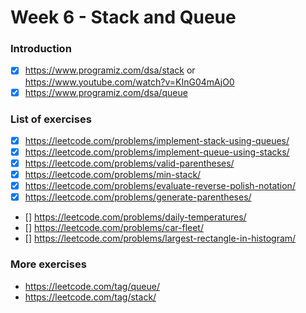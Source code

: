 # Week 6 - Stack and Queue

### Introduction

- [x] https://www.programiz.com/dsa/stack or https://www.youtube.com/watch?v=KInG04mAjO0
- [x] https://www.programiz.com/dsa/queue

### List of exercises

- [x] https://leetcode.com/problems/implement-stack-using-queues/
- [x] https://leetcode.com/problems/implement-queue-using-stacks/
- [x] https://leetcode.com/problems/valid-parentheses/
- [x] https://leetcode.com/problems/min-stack/
- [x] https://leetcode.com/problems/evaluate-reverse-polish-notation/
- [x] https://leetcode.com/problems/generate-parentheses/
- [] https://leetcode.com/problems/daily-temperatures/
- [] https://leetcode.com/problems/car-fleet/
- [] https://leetcode.com/problems/largest-rectangle-in-histogram/

### More exercises

- https://leetcode.com/tag/queue/
- https://leetcode.com/tag/stack/
